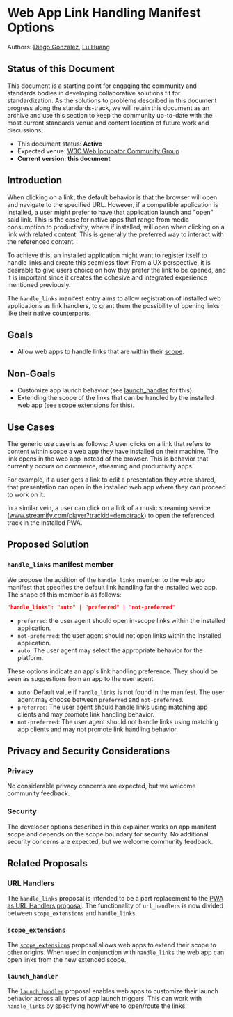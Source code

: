 # Web App Link Handling Manifest Options

Authors: [Diego Gonzalez](https://github.com/diekus), [Lu Huang](https://github.com/luhuangmsft)

## Status of this Document
This document is a starting point for engaging the community and standards bodies in developing collaborative solutions fit for standardization. As the solutions to problems described in this document progress along the standards-track, we will retain this document as an archive and use this section to keep the community up-to-date with the most current standards venue and content location of future work and discussions.
* This document status: **Active**
* Expected venue: [W3C Web Incubator Community Group](https://wicg.io/)
* **Current version: this document**
    
## Introduction

When clicking on a link, the default behavior is that the browser will open and navigate to the specified URL. However, if a compatible application is installed, a user might prefer to have that application launch and "open" said link. This is the case for native apps that range from media consumption to productivity, where if installed, will open when clicking on a link with related content. This is generally the preferred way to interact with the referenced content. 

To achieve this, an installed application might want to register itself to handle links and create this seamless flow. From a UX perspective, it is desirable to give users choice on how they prefer the link to be opened, and it is important since it creates the cohesive and integrated experience mentioned previously.

The `handle_links` manifest entry aims to allow registration of installed web applications as link handlers, to grant them the possibility of opening links like their native counterparts.

## Goals

* Allow web apps to handle links that are within their [scope](https://www.w3.org/TR/appmanifest/#understanding-scope).

## Non-Goals

* Customize app launch behavior (see [launch_handler](https://github.com/WICG/sw-launch/blob/main/launch_handler.md) for this).
* Extending the scope of the links that can be handled by the installed web app (see [scope extensions](https://github.com/WICG/manifest-incubations/blob/gh-pages/scope_extensions-explainer.md) for this).

## Use Cases

The generic use case is as follows: A user clicks on a link that refers to content within scope a web app they have installed on their machine. The link opens in the web app instead of the browser. This is behavior that currently occurs on commerce, streaming and productivity apps. 

For example, if a user gets a link to edit a presentation they were shared, that presentation can open in the installed web app where they can proceed to work on it. 

In a similar vein, a user can click on a link of a music streaming service (www.streamify.com/player?trackid=demotrack) to open the referenced track in the installed PWA. 

## Proposed Solution

### `handle_links` manifest member

We propose the addition of the `handle_links` member to the web app manifest that specifies the default link handling for the installed web app. The shape of this member is as follows:

```json
"handle_links": "auto" | "preferred" | "not-preferred"
```

* `preferred`: the user agent should open in-scope links within the installed application.
* `not-preferred`: the user agent should not open links within the installed application.
* `auto`: The user agent may select the appropriate behavior for the platform.

These options indicate an app's link handling preference. They should be seen as suggestions from an app to the user agent. 
* `auto`: Default value if `handle_links` is not found in the manifest. The user agent may choose between `preferred` and `not-preferred`.
* `preferred`: The user agent should handle links using matching app clients and may promote link handling behavior. 
* `not-preferred`: The user agent should not handle links using matching app clients and may not promote link handling behavior.

## Privacy and Security Considerations

### Privacy

No considerable privacy concerns are expected, but we welcome community feedback.

### Security

The developer options described in this explainer works on app manifest scope and depends on the scope boundary for security. No additional security concerns are expected, but we welcome community feedback.

## Related Proposals

### URL Handlers
The `handle_links` proposal is intended to be a part replacement to the [PWA as URL Handlers proposal](https://github.com/WICG/pwa-url-handler/blob/main/explainer.md). The functionality of `url_handlers` is now divided between `scope_extensions` and `handle_links`. 

### `scope_extensions`

The [`scope_extensions`](https://github.com/WICG/manifest-incubations/blob/gh-pages/scope_extensions-explainer.md) proposal allows web apps to extend their scope to other origins. When used in conjunction with `handle_links` the web app can open links from the new extended scope.

### `launch_handler`
 
The [`launch_handler`](https://github.com/WICG/sw-launch/blob/main/launch_handler.md) proposal enables web apps to customize their launch behavior across all types of app launch triggers. This can work with `handle_links` by specifying how/where to open/route the links. 
